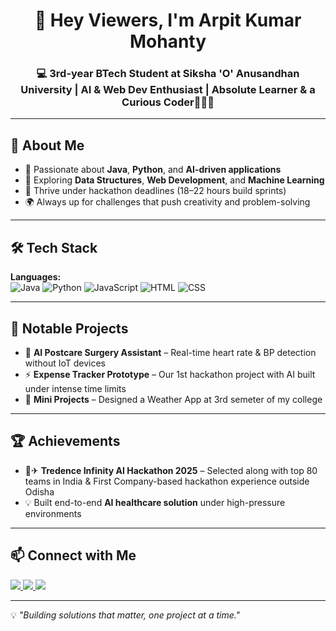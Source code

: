 <!-- Profile Header -->
<h1 align="center">👋 Hey Viewers, I'm Arpit Kumar Mohanty</h1>
<h3 align="center">💻 3rd-year BTech Student at Siksha 'O' Anusandhan University | AI & Web Dev Enthusiast | Absolute Learner & a Curious Coder👨‍💻🚀</h3>

---

## 🌟 About Me
- 🎯 Passionate about **Java**, **Python**, and **AI-driven applications**  
- 🧠 Exploring **Data Structures**, **Web Development**, and **Machine Learning**  
- 🏁 Thrive under hackathon deadlines (18–22 hours build sprints)  
- 🌍 Always up for challenges that push creativity and problem-solving

---

## 🛠 Tech Stack
**Languages:**  
![Java](https://img.shields.io/badge/Java-orange?logo=java&logoColor=white)
![Python](https://img.shields.io/badge/Python-3776AB?logo=python&logoColor=white)
![JavaScript](https://img.shields.io/badge/JavaScript-F7DF1E?logo=javascript&logoColor=black)
![HTML](https://img.shields.io/badge/HTML5-E34F26?logo=html5&logoColor=white)
![CSS](https://img.shields.io/badge/CSS3-1572B6?logo=css3&logoColor=white)

---

## 📌 Notable Projects
- 🏥 **AI Postcare Surgery Assistant** – Real-time heart rate & BP detection without IoT devices  
- ⚡ **Expense Tracker Prototype** – Our 1st hackathon project with AI built under intense time limits  
- 🔧 **Mini Projects** – Designed a Weather App at 3rd semeter of my college

---

## 🏆 Achievements
- 🥇✈ **Tredence Infinity AI Hackathon 2025** – Selected along with top 80 teams in India & First Company-based hackathon experience outside Odisha
- 💡 Built end-to-end **AI healthcare solution** under high-pressure environments  

---

## 📫 Connect with Me
<p>
<a href="https://linkedin.com/in/arpit-kumar-mohanty">
  <img src="https://img.shields.io/badge/LinkedIn-blue?logo=linkedin&logoColor=white" />
</a>
<a href="mailto:arpitkmohanty.official@gmail.com">
  <img src="https://img.shields.io/badge/Email-D14836?logo=gmail&logoColor=white" />
</a>
<a href="https://github.com/PhantomRacer">
  <img src="https://img.shields.io/badge/GitHub-black?logo=github&logoColor=white" />
</a>
</p>

---

💡 *"Building solutions that matter, one project at a time."*

